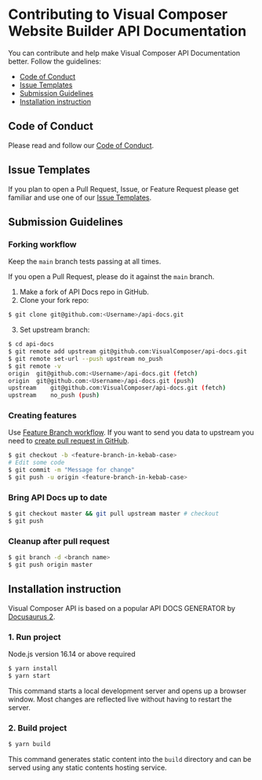 # Contributing to Visual Composer Website Builder API Documentation

You can contribute and help make Visual Composer API Documentation better. Follow the guidelines:
 - [Code of Conduct](#code-of-conduct)
 - [Issue Templates](#issue-templates)
 - [Submission Guidelines](#submission-guidelines)
 - [Installation instruction](#installation-instruction)

## Code of Conduct
Please read and follow our [Code of Conduct](./CODE_OF_CONDUCT.md).

## Issue Templates
If you plan to open a Pull Request, Issue, or Feature Request please get familiar and use one of our [Issue Templates](https://github.com/VisualComposer/api-docs/tree/main/.github/ISSUE_TEMPLATE).

## Submission Guidelines

### Forking workflow
Keep the `main` branch tests passing at all times.

If you open a Pull Request, please do it against the `main` branch.

1. Make a fork of API Docs repo in GitHub. 
2. Clone your fork repo:
```sh
$ git clone git@github.com:<Username>/api-docs.git
```
3. Set upstream branch:
```sh
$ cd api-docs
$ git remote add upstream git@github.com:VisualComposer/api-docs.git
$ git remote set-url --push upstream no_push
$ git remote -v
origin	git@github.com:<Username>/api-docs.git (fetch)
origin	git@github.com:<Username>/api-docs.git (push)
upstream	git@github.com:VisualComposer/api-docs.git (fetch)
upstream	no_push (push)
```

### Creating features
Use [Feature Branch workflow](https://es.atlassian.com/git/tutorials/comparing-workflows/feature-branch-workflow). If you want to send you data to upstream you need to [create pull request in GitHub](https://help.github.com/en/articles/creating-a-pull-request-from-a-fork).

```sh
$ git checkout -b <feature-branch-in-kebab-case>
# Edit some code
$ git commit -m "Message for change"
$ git push -u origin <feature-branch-in-kebab-case>
```

### Bring API Docs up to date
```sh
$ git checkout master && git pull upstream master # checkout
$ git push
```

### Cleanup after pull request
```sh
$ git branch -d <branch name>
$ git push origin master
```

## Installation instruction
Visual Composer API is based on a popular API DOCS GENERATOR by [Docusaurus 2](https://docusaurus.io/).

### 1. Run project
Node.js version 16.14 or above required
```sh
$ yarn install
$ yarn start
```
This command starts a local development server and opens up a browser window. Most changes are reflected live without having to restart the server.


### 2. Build project

```sh
$ yarn build
```

This command generates static content into the `build` directory and can be served using any static contents hosting service.



